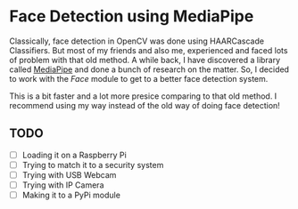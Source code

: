 # Face Detection using MediaPipe

Classically, face detection in OpenCV was done using HAARCascade Classifiers. But most of my friends and also me, experienced and faced lots of problem with that old method. A while back, I have discovered a library called [MediaPipe](https://google.github.com/mediapipe) and done a bunch of research on the matter. So, I decided to work with the _Face_ module to get to a better face detection system.

This is a bit faster and a lot more presice comparing to that old method. I recommend using my way instead of the old way of doing face detection!

## TODO

- [ ] Loading it on a Raspberry Pi
- [ ] Trying to match it to a security system
- [ ] Trying with USB Webcam
- [ ] Trying with IP Camera
- [ ] Making it to a PyPi module